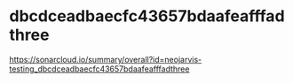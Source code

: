 # dbcdceadbaecfc43657bdaafeafffadthree
https://sonarcloud.io/summary/overall?id=neojarvis-testing_dbcdceadbaecfc43657bdaafeafffadthree
